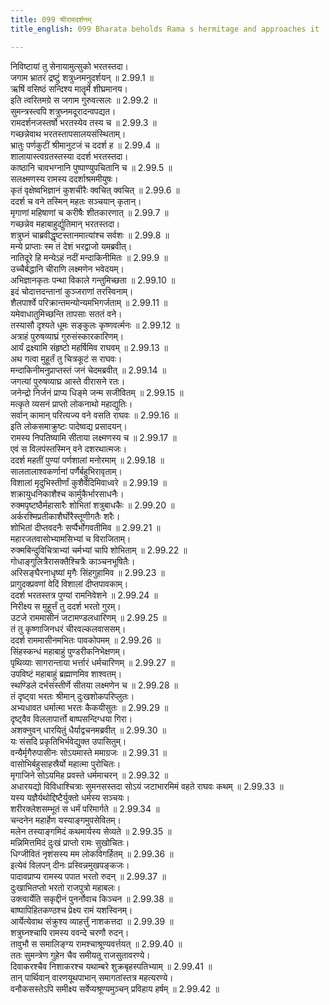```yaml
---
title: 099 श्रीरामदर्शनम्
title_english: 099 Bharata beholds Rama s hermitage and approaches it

---
```

<div class="audioEmbed"  caption="श्रीराम-हरिसीताराममूर्ति-घनपाठिभ्यां वचनम्" src="https://archive.org/download/Ramayana-recitation-Sriram-harisItArAmamUrti-Ghanapaati-v2/Kanda_2/Kanda_2_AYK-099-Sri_Rama_Darshanam.mp3"></div>

निविष्टायां तु सेनायामुत्सुको भरतस्तदा।  
जगाम भ्रातरं द्रष्टुं शत्रुध्नमनुदर्शयन् ॥ 2.99.1 ॥   
ऋषिं वसिष्ठं सन्दिश्य मातॄर्मे शीघ्रमानय।  
इति त्वरितमग्रे स जगाम गुरुवत्सलः ॥ 2.99.2 ॥   
सुमन्त्रस्त्वपि शत्रुघ्नमदूरादन्वपद्यत।  
रामदर्शनजस्तर्षो भरतस्येव तस्य च ॥ 2.99.3 ॥   
गच्छन्नेवाथ भरतस्तापसालयसंस्थिताम्।  
भ्रातुः पर्णकुटीं श्रीमानुटजं च ददर्श ह ॥ 2.99.4 ॥   
शालायास्त्वग्रतस्तस्या ददर्श भरतस्तदा।  
काष्ठानि चावभग्नानि पुष्पाण्युपचितानि च ॥ 2.99.5 ॥   
सलक्ष्मणस्य रामस्य ददर्शाश्रममीयुषः।  
कृतं वृक्षेष्वभिज्ञानं कुशचीरैः क्वचित् क्वचित् ॥ 2.99.6 ॥   
ददर्श च वने तस्मिन् महतः सञ्चयान् कृतान्।  
मृगाणां महिषाणां च करीषैः शीतकारणात् ॥ 2.99.7 ॥   
गच्छन्नेव महाबाहुर्द्युतिमान् भरतस्तदा।  
शत्रुघ्नं चाब्रवीद्धृष्टस्तानमात्यांश्च सर्वशः ॥ 2.99.8 ॥   
मन्ये प्राप्ताः स्म तं देशं भरद्वाजो यमब्रवीत्।  
नातिदूरे हि मन्येऽहं नदीं मन्दाकिनीमितः ॥ 2.99.9 ॥   
उच्चैर्बद्धानि चीराणि लक्ष्मणेन भवेदयम्।  
अभिज्ञानकृतः पन्था विकाले गन्तुमिच्छता ॥ 2.99.10 ॥   
इदं चोदात्तदन्तानां कुञ्जराणां तरस्विनाम्।  
शैलपार्श्वे परिक्रान्तमन्योन्यमभिगर्जताम् ॥ 2.99.11 ॥   
यमेवाधातुमिच्छन्ति तापसाः सततं वने।  
तस्यासौ दृश्यते धूमः सङ्कुलः कृष्णवर्त्मनः ॥ 2.99.12 ॥   
अत्राहं पुरुषव्याघ्रं गुरुसंस्कारकारिणम्।  
आर्यं द्रक्ष्यामि संहृष्टो महर्षिमिव राघवम् ॥ 2.99.13 ॥   
अथ गत्वा मुहूर्तं तु चित्रकूटं स राघवः।  
मन्दाकिनीमनुप्राप्तस्तं जनं चेदमब्रवीत् ॥ 2.99.14 ॥   
जगत्यां पुरुषव्याघ्र आस्ते वीरासने रतः।  
जनेन्द्रो निर्जनं प्राप्य धिङ्मे जन्म सजीवितम् ॥ 2.99.15 ॥   
मत्कृते व्यसनं प्राप्तो लोकनाथो महाद्युतिः।  
सर्वान् कामान् परित्यज्य वने वसति राघवः ॥ 2.99.16 ॥   
इति लोकसमाक्रुष्टः पादेष्वद्य प्रसादयन्।  
रामस्य निपतिष्यामि सीताया लक्ष्मणस्य च ॥ 2.99.17 ॥   
एवं स विलपंस्तस्मिन् वने दशरथात्मजः।  
ददर्श महतीं पुण्यां पर्णशालां मनोरमाम् ॥ 2.99.18 ॥   
सालतालाश्वकर्णानां पर्णैर्बहुभिरावृताम्।  
विशालां मृदुभिस्तीर्णां कुशैर्वेदिमिवाध्वरे ॥ 2.99.19 ॥   
शक्रायुधनिकाशैश्च कार्मुकैर्भारसाधनैः।  
रुक्मपृष्टष्ठैर्महासारैः शोभितां शत्रुबाधकैः ॥ 2.99.20 ॥   
अर्करश्मिप्रतीकाशैर्घोरैस्तूणीगतैः शरैः।  
शोभितां दीप्तवदनैः सर्प्पैर्भोगवतीमिव ॥ 2.99.21 ॥   
महारजतवासोभ्यामसिभ्यां च विराजिताम्।  
रुक्मबिन्दुविचित्राभ्यां चर्मभ्यां चापि शोभिताम् ॥ 2.99.22 ॥   
गोधाङ्गुलित्रैरासक्तैश्चित्रैः काञ्चनभूषितैः।  
अरिसङ्घैरनाधृष्यां मृगैः सिंहगुहामिव ॥ 2.99.23 ॥   
प्रागुदक्प्रवणां वेदिं विशालां दीप्तपावकाम्।  
ददर्श भरतस्तत्र पुण्यां रामनिवेशने ॥ 2.99.24 ॥   
निरीक्ष्य स मुहूर्त्तं तु ददर्श भरतो गुरम्।  
उटजे राममासीनं जटामण्डलधारिणम् ॥ 2.99.25 ॥   
तं तु कृष्णाजिनधरं चीरवल्कलवाससम्।  
ददर्श राममासीनमभितः पावकोपमम् ॥ 2.99.26 ॥   
सिंहस्कन्धं महाबाहुं पुण्डरीकनिभेक्षणम्।  
पृथिव्याः सागरान्ताया भर्त्तारं धर्मचारिणम् ॥ 2.99.27 ॥   
उपविष्टं महाबाहुं ब्रह्माणमिव शाश्वतम्।  
स्थण्डिले दर्भसंस्तीर्णे सीतया लक्ष्मणेन च ॥ 2.99.28 ॥   
तं दृष्ट्वा भरतः श्रीमान् दुःखशोकपरिप्लुतः।  
अभ्यधावत धर्मात्मा भरतः कैकयीसुतः ॥ 2.99.29 ॥   
दृष्ट्वैव विललापार्त्तो बाष्पसन्दिग्धया गिरा।  
अशक्नुवन् धारयितुं धैर्याद्वचनमब्रवीत् ॥ 2.99.30 ॥   
यः संसदि प्रकृतिभिर्भवेद्युक्त उपासितुम्।  
वन्यैर्मृगैरुपासीनः सोऽयमास्ते ममाग्रजः ॥ 2.99.31 ॥   
वासोभिर्बहुसाहस्रैर्यो महात्मा पुरोचितः।  
मृगाजिने सोऽयमिह प्रवस्ते धर्ममाचरन् ॥ 2.99.32 ॥   
अधारयद्यो विविधाश्चित्राः सुमनसस्तदा सोऽयं जटाभारमिमं वहते राघवः कथम् ॥ 2.99.33 ॥   
यस्य यज्ञैर्यथोद्दिष्टैर्युक्तो धर्मस्य सञ्चयः।  
शरीरक्लेशसम्भूतं स धर्मं परिमार्गते ॥ 2.99.34 ॥   
चन्दनेन महार्हेण यस्याङ्गमुपसेवितम्।  
मलेन तस्याङ्गमिदं कथमार्यस्य सेव्यते ॥ 2.99.35 ॥   
मन्निमित्तमिदं दुःखं प्राप्तो रामः सुखोचितः।  
धिग्जीवितं नृशंसस्य मम लोकविगर्हितम् ॥ 2.99.36 ॥   
इत्येवं विलपन् दीनः प्रस्विन्नमुखपङ्कजः।  
पादावप्राप्य रामस्य पपात भरतो रुदन् ॥ 2.99.37 ॥   
दुःखाभितप्तो भरतो राजपुत्रो महाबलः।  
उक्त्वार्येति सकृद्दीनं पुनर्नोवाच किञ्चन ॥ 2.99.38 ॥   
बाष्पापिहितकण्ठश्च प्रेक्ष्य रामं यशस्विनम्।  
आर्येत्येवाथ संक्रुश्य व्याहर्त्तुं नाशकत्तदा ॥ 2.99.39 ॥   
शत्रुघ्नश्चापि रामस्य ववन्दे चरणौ रुदन्।  
तावुभौ स समालिङ्ग्य रामश्चाश्रूण्यवर्त्तयत् ॥ 2.99.40 ॥   
ततः सुमन्त्रेण गुहेन चैव समीयतू राजसुतावरण्ये।  
दिवाकरश्चैव निशाकरश्च यथाम्बरे शुक्रबृहस्पतिभ्याम् ॥ 2.99.41 ॥   
तान् पार्थिवान् वारणयूथपाभान् समागतांस्तत्र महत्यरण्ये।  
वनौकसस्तेऽपि समीक्ष्य सर्वेप्यश्रूण्यमुञ्चन् प्रविहाय हर्षम् ॥ 2.99.42 ॥   